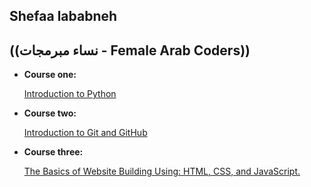 ## Shefaa lababneh
## ((نساء مبرمجات - Female Arab Coders))

* __Course one:__    

    [Introduction to Python](https://www.udemy.com/course/introduction-to-python)


* __Course two:__  

    [Introduction to Git and GitHub](https://www.udemy.com/course/introduction-to-git-and-github)

* __Course three:__

    [The Basics of Website Building Using: HTML, CSS, and JavaScript.](https://www.udemy.com/course/html-css-javascript-arabic)
    
